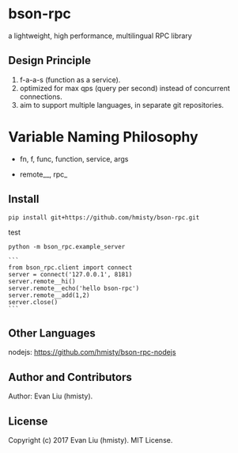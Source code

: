 # bson-rpc
a lightweight, high performance, multilingual RPC library

## Design Principle

1. f-a-a-s (function as a service).
2. optimized for max qps (query per second) instead of concurrent connections.
3. aim to support multiple languages, in separate git repositories.

# Variable Naming Philosophy

* fn, f, func, function, service, args

* remote\_\_, rpc\_


## Install

	pip install git+https://github.com/hmisty/bson-rpc.git

test

	python -m bson_rpc.example_server

	```
	from bson_rpc.client import connect
	server = connect('127.0.0.1', 8181)
	server.remote__hi()
	server.remote__echo('hello bson-rpc')
	server.remote__add(1,2)
	server.close()
	```

## Other Languages

nodejs: https://github.com/hmisty/bson-rpc-nodejs

## Author and Contributors

Author: Evan Liu (hmisty).

## License
Copyright (c) 2017 Evan Liu (hmisty). MIT License.

